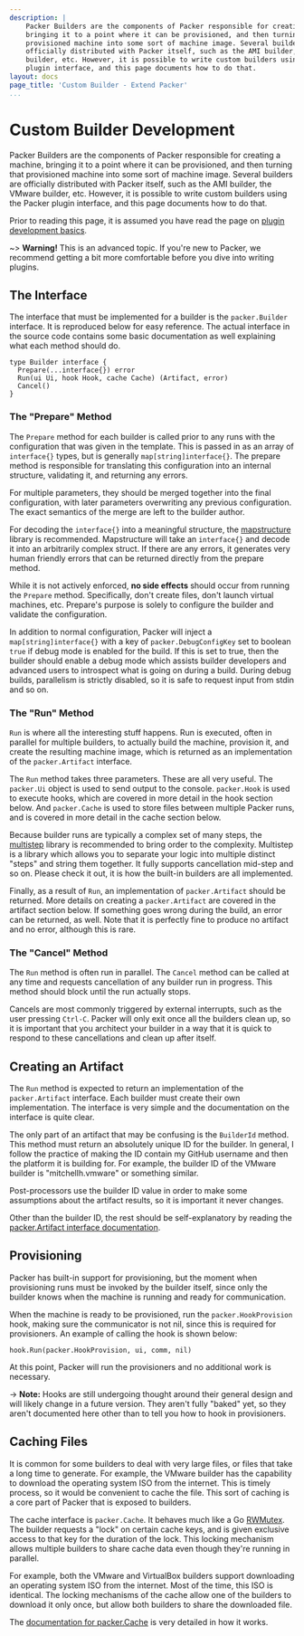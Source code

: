 ```yaml
---
description: |
    Packer Builders are the components of Packer responsible for creating a machine,
    bringing it to a point where it can be provisioned, and then turning that
    provisioned machine into some sort of machine image. Several builders are
    officially distributed with Packer itself, such as the AMI builder, the VMware
    builder, etc. However, it is possible to write custom builders using the Packer
    plugin interface, and this page documents how to do that.
layout: docs
page_title: 'Custom Builder - Extend Packer'
...
```


# Custom Builder Development

Packer Builders are the components of Packer responsible for creating a machine,
bringing it to a point where it can be provisioned, and then turning that
provisioned machine into some sort of machine image. Several builders are
officially distributed with Packer itself, such as the AMI builder, the VMware
builder, etc. However, it is possible to write custom builders using the Packer
plugin interface, and this page documents how to do that.

Prior to reading this page, it is assumed you have read the page on [plugin
development basics](/docs/extend/developing-plugins.html).

\~&gt; **Warning!** This is an advanced topic. If you're new to Packer, we
recommend getting a bit more comfortable before you dive into writing plugins.

## The Interface

The interface that must be implemented for a builder is the `packer.Builder`
interface. It is reproduced below for easy reference. The actual interface in
the source code contains some basic documentation as well explaining what each
method should do.

``` {.go}
type Builder interface {
  Prepare(...interface{}) error
  Run(ui Ui, hook Hook, cache Cache) (Artifact, error)
  Cancel()
}
```

### The "Prepare" Method

The `Prepare` method for each builder is called prior to any runs with the
configuration that was given in the template. This is passed in as an array of
`interface{}` types, but is generally `map[string]interface{}`. The prepare
method is responsible for translating this configuration into an internal
structure, validating it, and returning any errors.

For multiple parameters, they should be merged together into the final
configuration, with later parameters overwriting any previous configuration. The
exact semantics of the merge are left to the builder author.

For decoding the `interface{}` into a meaningful structure, the
[mapstructure](https://github.com/mitchellh/mapstructure) library is
recommended. Mapstructure will take an `interface{}` and decode it into an
arbitrarily complex struct. If there are any errors, it generates very human
friendly errors that can be returned directly from the prepare method.

While it is not actively enforced, **no side effects** should occur from running
the `Prepare` method. Specifically, don't create files, don't launch virtual
machines, etc. Prepare's purpose is solely to configure the builder and validate
the configuration.

In addition to normal configuration, Packer will inject a
`map[string]interface{}` with a key of `packer.DebugConfigKey` set to boolean
`true` if debug mode is enabled for the build. If this is set to true, then the
builder should enable a debug mode which assists builder developers and advanced
users to introspect what is going on during a build. During debug builds,
parallelism is strictly disabled, so it is safe to request input from stdin and
so on.

### The "Run" Method

`Run` is where all the interesting stuff happens. Run is executed, often in
parallel for multiple builders, to actually build the machine, provision it, and
create the resulting machine image, which is returned as an implementation of
the `packer.Artifact` interface.

The `Run` method takes three parameters. These are all very useful. The
`packer.Ui` object is used to send output to the console. `packer.Hook` is used
to execute hooks, which are covered in more detail in the hook section below.
And `packer.Cache` is used to store files between multiple Packer runs, and is
covered in more detail in the cache section below.

Because builder runs are typically a complex set of many steps, the
[multistep](https://github.com/mitchellh/multistep) library is recommended to
bring order to the complexity. Multistep is a library which allows you to
separate your logic into multiple distinct "steps" and string them together. It
fully supports cancellation mid-step and so on. Please check it out, it is how
the built-in builders are all implemented.

Finally, as a result of `Run`, an implementation of `packer.Artifact` should be
returned. More details on creating a `packer.Artifact` are covered in the
artifact section below. If something goes wrong during the build, an error can
be returned, as well. Note that it is perfectly fine to produce no artifact and
no error, although this is rare.

### The "Cancel" Method

The `Run` method is often run in parallel. The `Cancel` method can be called at
any time and requests cancellation of any builder run in progress. This method
should block until the run actually stops.

Cancels are most commonly triggered by external interrupts, such as the user
pressing `Ctrl-C`. Packer will only exit once all the builders clean up, so it
is important that you architect your builder in a way that it is quick to
respond to these cancellations and clean up after itself.

## Creating an Artifact

The `Run` method is expected to return an implementation of the
`packer.Artifact` interface. Each builder must create their own implementation.
The interface is very simple and the documentation on the interface is quite
clear.

The only part of an artifact that may be confusing is the `BuilderId` method.
This method must return an absolutely unique ID for the builder. In general, I
follow the practice of making the ID contain my GitHub username and then the
platform it is building for. For example, the builder ID of the VMware builder
is "mitchellh.vmware" or something similar.

Post-processors use the builder ID value in order to make some assumptions about
the artifact results, so it is important it never changes.

Other than the builder ID, the rest should be self-explanatory by reading the
[packer.Artifact interface documentation](#).

## Provisioning

Packer has built-in support for provisioning, but the moment when provisioning
runs must be invoked by the builder itself, since only the builder knows when
the machine is running and ready for communication.

When the machine is ready to be provisioned, run the `packer.HookProvision`
hook, making sure the communicator is not nil, since this is required for
provisioners. An example of calling the hook is shown below:

``` {.go}
hook.Run(packer.HookProvision, ui, comm, nil)
```

At this point, Packer will run the provisioners and no additional work is
necessary.

-&gt; **Note:** Hooks are still undergoing thought around their general design
and will likely change in a future version. They aren't fully "baked" yet, so
they aren't documented here other than to tell you how to hook in provisioners.

## Caching Files

It is common for some builders to deal with very large files, or files that take
a long time to generate. For example, the VMware builder has the capability to
download the operating system ISO from the internet. This is timely process, so
it would be convenient to cache the file. This sort of caching is a core part of
Packer that is exposed to builders.

The cache interface is `packer.Cache`. It behaves much like a Go
[RWMutex](https://golang.org/pkg/sync/#RWMutex). The builder requests a "lock" on
certain cache keys, and is given exclusive access to that key for the duration
of the lock. This locking mechanism allows multiple builders to share cache data
even though they're running in parallel.

For example, both the VMware and VirtualBox builders support downloading an
operating system ISO from the internet. Most of the time, this ISO is identical.
The locking mechanisms of the cache allow one of the builders to download it
only once, but allow both builders to share the downloaded file.

The [documentation for packer.Cache](#) is very detailed in how it works.
